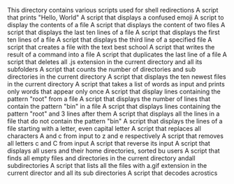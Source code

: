 This directory contains various scripts used for shell redirections
A script that prints "Hello, World"
A script that displays a confused emoji
A script to display the contents of a file
A script that displays the content of two files
A script that displays the last ten lines of a file
A script that displays the first ten lines of a file
A script that displays the third line of a specified file
A script that creates a file with the text best school
A script that writes the result of a command into a file
A script that duplicates the last line of a file
A script that deletes all .js extension in the current directory and all its subfolders
A script that counts the number of directories and sub directories in the current directory
A script that displays the ten newest files in the current directory
A script that takes a list of words as input and prints only words that appear only once
A script that display lines containing the pattern "root" from a file
A script that displays the number of lines that contain the pattern "bin" in a file
A script that displays lines containing the pattern "root" and 3 lines after them
A script that displays all the lines in a file that do not contain the pattern "bin"
A script that displays the lines of a file starting with a letter, even capital letter
A script that replaces all characters A and c from input to z and e respectively
A script that removes all letters c and C from input
A script that reverse its input
A script that displays all users and their home directories, sorted bu users
A script that finds all empty files and directories in the current directory andall subdirectories
A script that lists all the files with a.gif extension in the current director and all its sub directories
A script that decodes acrostics  
